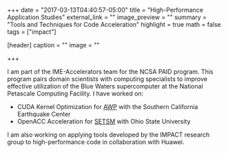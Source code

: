 +++
date = "2017-03-13T04:40:57-05:00"
title = "High-Performance Application Studies"
external_link = ""
image_preview = ""
summary = "Tools and Techniques for Code Acceleration"
highlight = true
math = false
tags = ["impact"]

[header]
  caption = ""
  image = ""

+++

I am part of the IME-Accelerators team for the NCSA PAID program. This program pairs domain scientists with computing specialists to improve effective utilization of the Blue Waters supercomputer at the National Petascale Computing Facility. I have worked on:

 - CUDA Kernel Optimization for [AWP](https://scec.usc.edu/scecpedia/AWP-ODC) with the Southern California Earthquake Center 
 - OpenACC Acceleration for [SETSM](https://u.osu.edu/setsm/) with Ohio State University  

I am also working on applying tools developed by the IMPACT research group to high-performance code in collaboration with Huawei.